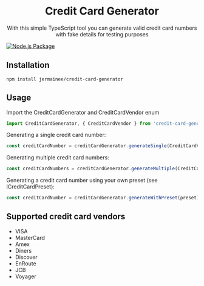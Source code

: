 <h1 align="center">Credit Card Generator</h1>
<p align="center">
  With this simple TypeScript tool you can generate valid credit card numbers with fake details for testing purposes
</p>

[![Node.js Package](https://github.com/jermainee/credit-card-generator/actions/workflows/release-package.yml/badge.svg)](https://github.com/jermainee/credit-card-generator/actions/workflows/release-package.yml)

## Installation
```
npm install jermainee/credit-card-generator
```

## Usage

Import the CreditCardGenerator and CreditCardVendor enum
```typescript
import CreditCardGenerator, { CreditCardVendor } from 'credit-card-generator';
```

Generating a single credit card number:
```typescript
const creditCardNumber = creditCardGenerator.generateSingle(CreditCardVendor.VISA);
```

Generating multiple credit card numbers:
```typescript
const creditCardNumbers = creditCardGenerator.generateMultiple(CreditCardVendor.MasterCard, 3);
```

Generating a credit card number using your own preset (see ICreditCardPreset):
```typescript
const creditCardNumber = creditCardGenerator.generateWithPreset(preset);
```

## Supported credit card vendors
* VISA
* MasterCard
* Amex
* Diners
* Discover
* EnRoute
* JCB
* Voyager
